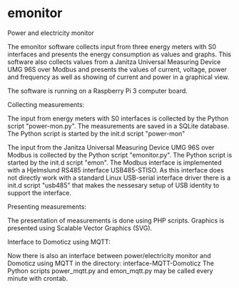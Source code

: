 # emonitor
Power and electricity monitor

The emonitor software collects input from three energy meters with S0 interfaces and presents the energy consumption as values and graphs. This software also collects values from a Janitza  Universal Measuring Device UMG 96S over Modbus and presents the values of current, voltage, power and frequency as well as showing of current and power in a graphical view.

The software is running on a Raspberry Pi 3 computer board.

Collecting measurements:

The input from energy meters with S0 interfaces is collected by the Python script "power-mon.py". The measurements are saved in a SQLite database. The Python script is started by the init.d script "power-mon"

The input from the Janitza  Universal Measuring Device UMG 96S over Modbus is collected by the Python script "emonitor.py". The Python script is started by the init.d script "emon". The Modbus interface is implemented with a Hjelmslund RS485 interface USB485-STISO. As this interface does not directly work with a standard Linux USB-serial interface driver there is a init.d script "usb485" that makes the nessesary setup of USB identity to support the interface.

Presenting measurements:

The presentation of measurements is done using PHP scripts. Graphics is presented using Scalable Vector Graphics (SVG).

Interface to Domoticz using MQTT:

Now there is also an interface between power/electricity monitor and Domoticz using MQTT in the directory: interface-MQTT-Domoticz
The Python scripts power_mqtt.py and emon_mqtt.py may be called every minute with crontab.
